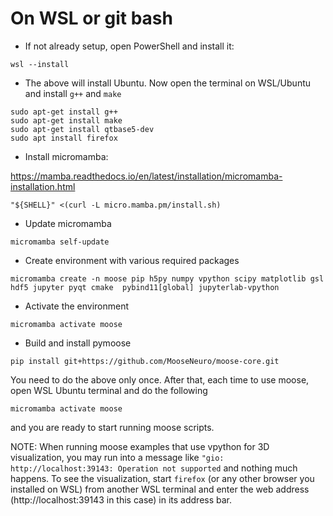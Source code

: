 # On WSL or git bash

- If not already setup, open PowerShell and install it:
```
wsl --install
```

- The above will install Ubuntu. Now open the terminal on WSL/Ubuntu and install `g++` and `make`
```
sudo apt-get install g++
sudo apt-get install make
sudo apt-get install qtbase5-dev
sudo apt install firefox
```

- Install micromamba:

https://mamba.readthedocs.io/en/latest/installation/micromamba-installation.html

```
"${SHELL}" <(curl -L micro.mamba.pm/install.sh)
```

- Update micromamba

```
micromamba self-update
```

- Create environment with various required packages

```
micromamba create -n moose pip h5py numpy vpython scipy matplotlib gsl hdf5 jupyter pyqt cmake  pybind11[global] jupyterlab-vpython
```

- Activate the environment

```
micromamba activate moose
```

- Build and install pymoose

```
pip install git+https://github.com/MooseNeuro/moose-core.git
```

You need to do the above only once. After that, each time to use moose, open WSL Ubuntu terminal and do the following

```
micromamba activate moose
```

and you are ready to start running moose scripts.


NOTE: When running moose examples that use vpython for 3D visualization, you may run into a message like `"gio: http://localhost:39143: Operation not supported` and nothing much happens. To see the visualization, start `firefox` (or any other browser you installed on WSL) from another WSL terminal and enter the web address (http://localhost:39143 in this case) in its  address bar.
